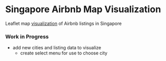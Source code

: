 # Singapore Airbnb Map Visualization

Leaflet map [visualization](https://jwc225.shinyapps.io/airbnb_singapore_viz/) of Airbnb listings in Singapore

### Work in Progress

- add new cities and listing data to visualize
  - create select menu for use to choose city
